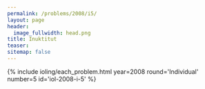 ```yaml
---
permalink: /problems/2008/i5/
layout: page
header:
  image_fullwidth: head.png
title: Inuktitut
teaser: 
sitemap: false
---
```


{% include ioling/each_problem.html year=2008 round='Individual' number=5 id='iol-2008-i-5' %}